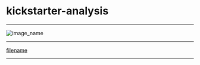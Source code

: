 # kickstarter-analysis

---
![image_name](path/to/image_name.png)

---
[filename](path/to/filename.xlxs)


---
